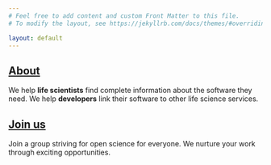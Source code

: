 ```yaml
---
# Feel free to add content and custom Front Matter to this file.
# To modify the layout, see https://jekyllrb.com/docs/themes/#overriding-theme-defaults

layout: default
---
```


<div class="row row-cols-1 row-cols-md-2 g-5 mt-4 mb-5">
    <div class="col">
        <div class="card h-100 rounded-0 hover-shadow">
            <div class="card-body text-center p-4">
                <h2 class="card-title mb-3"><a href="about.html" class="stretched-link text-decoration-none text-reset">About</a></h2>
                <p class="card-text">We help <strong>life scientists</strong> find complete information about the software they need. We help <strong>developers</strong>
                link their software to other life science services. </p>
            </div>
        </div>
    </div>
    <div class="col">
        <div class="card h-100 rounded-0 hover-shadow">
            <div class="card-body text-center p-4">
                <h2 class="card-title mb-3"><a href="join.html" class="stretched-link text-decoration-none text-reset">Join us</a></h2>
                <p class="card-text">Join a group striving for open science for everyone. We nurture your work through exciting opportunities.</p>
            </div>
        </div>
    </div>
</div>

